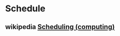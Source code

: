 # Schedule



## wikipedia [Scheduling (computing)](https://en.wikipedia.org/wiki/Scheduling_(computing))